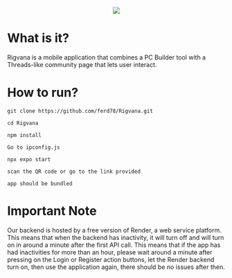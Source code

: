 


<p align="center">
  <img src="https://github.com/user-attachments/assets/6f0de4a4-734f-467d-8d72-a9e44465a752"/>
</p>

# What is it? 
Rigvana is a mobile application that combines a PC Builder tool with a Threads-like community page that lets user interact.


# How to run?

``` git clone https://github.com/ferd78/Rigvana.git ```

``` cd Rigvana ```

``` npm install ```

```Go to ipconfig.js```

``` npx expo start ```

```scan the QR code or go to the link provided```

```app should be bundled```

# Important Note

Our backend is hosted by a free version of Render, a web service platform. This means that when the backend has inactivity, it will turn off and will turn on in around a minute after the first API call. This means that if the app has had inactivities for more than an hour, please wait around a minute after pressing on the Login or Register action buttons, let the Render backend turn on, then use the application again, there should be no issues after then. 


